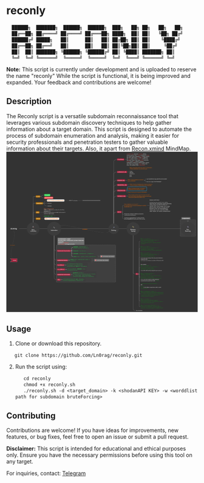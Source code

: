 # reconly


      ██████╗  ███████╗  ██████╗  ██████╗  ███╗   ██╗ ██╗   ██╗   ██╗
      ██╔══██╗ ██╔════╝ ██╔════╝ ██╔═══██╗ ████╗  ██║ ██║   ╚██╗ ██╔╝
      ██████╔╝ █████╗   ██║      ██║   ██║ ██╔██╗ ██║ ██║    ╚████╔╝
      ██╔══██╗ ██╔══╝   ██║      ██║   ██║ ██║╚██╗██║ ██║     ╚██╔╝
      ██║  ██║ ███████╗ ╚██████╗ ╚██████╔╝ ██║ ╚████║ ███████╗ ██║
      ╚═╝  ╚═╝ ╚══════╝  ╚═════╝  ╚═════╝  ╚═╝  ╚═══╝ ╚══════╝ ╚═╝


**Note:** This script is currently under development and is uploaded to reserve the name "reconly" While the script is functional, it is being improved and expanded. Your feedback and contributions are welcome!

## Description

The Reconly script is a versatile subdomain reconnaissance tool that leverages various subdomain discovery techniques to help gather information about a target domain. This script is designed to automate the process of subdomain enumeration and analysis, making it easier for security professionals and penetration testers to gather valuable information about their targets.
Also, it apart from [Recon.xmind](https://github.com/Ln0rag/reconly/blob/main/Recon.xmind) MindMap.
![Recon.xmind.png](/recon.xmind.png)

## Usage

1. Clone or download this repository.
  ```
     git clone https://github.com/Ln0rag/reconly.git
  ```
2. Run the script using:
   ```
      cd reconly
      chmod +x reconly.sh
      ./reconly.sh -d <target_domain> -k <shodanAPI KEY> -w <worddlist path for subdomain bruteForcing>
   ```

## Contributing

Contributions are welcome! If you have ideas for improvements, new features, or bug fixes, feel free to open an issue or submit a pull request.


**Disclaimer:** This script is intended for educational and ethical purposes only. Ensure you have the necessary permissions before using this tool on any target.

For inquiries, contact: [Telegram](https://t.me/Ln0rag)
